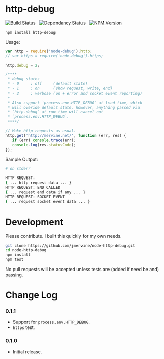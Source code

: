 # http-debug

[![Build Status](https://travis-ci.org/jmervine/node-http-debug.png?branch=master)](https://travis-ci.org/jmervine/node-http-debug) &nbsp; [![Dependancy Status](https://david-dm.org/jmervine/node-http-debug.png)](https://david-dm.org/jmervine/node-http-debug) &nbsp; [![NPM Version](https://badge.fury.io/js/http-debug.png)](https://badge.fury.io/js/http-debug)


``` sh
npm install http-debug
```

Usage:

``` javascript
var http = require('node-debug').http;
// var https = require('node-debug').https;

http.debug = 2;

/****
 * debug states
 * - 0     : off     (default state)
 * - 1     : on      (show request, write, end)
 * - 2     : verbose (on + error and socket event reporting)
 *
 * Also support `process.env.HTTP_DEBUG` at load time, which
 * will overide default state, however, anything passed via
 * `http.debug` at run time will cancel out
 * `process.env.HTTP_DEBUG`.
 ****/

// Make http requests as usual.
http.get('http://mervine.net/', function (err, res) {
   if (err) console.trace(err);
   console.log(res.statusCode);
});

```

Sample Output:
``` sh
# on stderr

HTTP REQUEST:
{ ... http request data ... }
HTTP REQUEST: END CALLED
{ ... request end data if any ... }
HTTP REQUEST: SOCKET EVENT
{ ... request socket event data ... }

```

# Development

Please contribute. I built this quickly for my own needs.

``` sh
git clone https://github.com/jmervine/node-http-debug.git
cd node-http-debug
npm install
npm test
```

No pull requests will be accepted unless tests are (added if need be and) passing.

# Change Log

### 0.1.1

* Support for `process.env.HTTP_DEBUG`.
* `https` test.

### 0.1.0

* Initial release.
